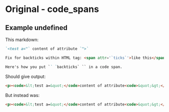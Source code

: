 # Original - code_spans

## Example undefined

This markdown:

```markdown
`<test a="` content of attribute `">`

Fix for backticks within HTML tag: <span attr='`ticks`'>like this</span>

Here's how you put `` `backticks` `` in a code span.


```

Should give output:

```html
<p><code>&lt;test a=&quot;</code>content of attribute<code>&quot;&gt;</code></p><p>Fix for backticks within HTML tag:<span attr="`ticks`">like this</span></p><p>Here&#39;s how you put<code>`backticks`</code>in a code span.</p>
```

But instead was:

```html
<p><code>&lt;test a=&quot;</code>content of attribute<code>&quot;&gt;</code></p><p>Fix for backticks within HTML tag: &lt;span attr=&#39;<code>ticks</code>&#39;&gt;like this&lt;/span&gt;</p><p>Here&#39;s how you put<code>backticks</code>in a code span.</p>
```
